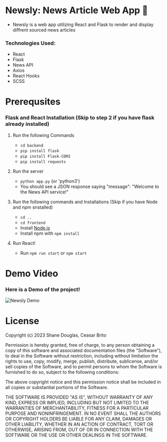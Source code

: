 # Newsly: News Article Web App 📰

* Newsly is a web app utilizing React and Flask to render and display diffrent sourced news articles
### Technologies Used:
* React
* Flask
* News API
* Axios
* React Hooks
* SCSS

# Prerequsites 
### Flask and React Installation (Skip to step 2 if you have flask already installed)
  1. Run the following Commands
      * `cd backend`
      * `pip install flask`
      * `pip install Flask-CORS`
      * `pip install requests`
  2. Run the server
      * `python app.py` (or 'python3')
      * You should see a JSON response saying "message": "Welcome to the News API service!"
    
  3. Run the following commands and Installations (Skip if you have Node and npm snstalled)
      * `cd ..`
      * `cd frontend`
      * Install [Node.js](https://nodejs.org/en/download)
      * Install npm with `npm install`

  4.  Run React!
      * Run `npm run start` or `npm start`
    
# Demo Video

  ### Here is a Demo of the project!

  ![Newsly Demo](URL_TO_YOUR_GIF)


# License
Copyright (c) 2023 Shane Douglas, Ceasar Brito

Permission is hereby granted, free of charge, to any person obtaining a copy
of this software and associated documentation files (the "Software"), to deal
in the Software without restriction, including without limitation the rights
to use, copy, modify, merge, publish, distribute, sublicense, and/or sell
copies of the Software, and to permit persons to whom the Software is
furnished to do so, subject to the following conditions:

The above copyright notice and this permission notice shall be included in all
copies or substantial portions of the Software.

THE SOFTWARE IS PROVIDED "AS IS", WITHOUT WARRANTY OF ANY KIND, EXPRESS OR
IMPLIED, INCLUDING BUT NOT LIMITED TO THE WARRANTIES OF MERCHANTABILITY,
FITNESS FOR A PARTICULAR PURPOSE AND NONINFRINGEMENT. IN NO EVENT SHALL THE
AUTHORS OR COPYRIGHT HOLDERS BE LIABLE FOR ANY CLAIM, DAMAGES OR OTHER
LIABILITY, WHETHER IN AN ACTION OF CONTRACT, TORT OR OTHERWISE, ARISING FROM,
OUT OF OR IN CONNECTION WITH THE SOFTWARE OR THE USE OR OTHER DEALINGS IN THE
SOFTWARE.

    
    

        
